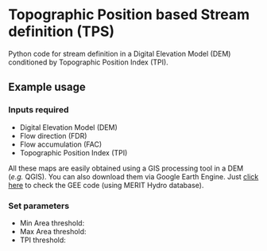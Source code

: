 # Topographic Position based Stream definition (TPS)
Python code for stream definition in a Digital Elevation Model (DEM) conditioned by Topographic Position Index (TPI).
## Example usage
### Inputs required
- Digital Elevation Model (DEM)
- Flow direction (FDR)
- Flow accumulation (FAC)
- Topographic Position Index (TPI)

All these maps are easily obtained using a GIS processing tool in a DEM (*e.g.* QGIS).
You can also download them via Google Earth Engine. Just [click here](https://code.earthengine.google.com/f38773265937b3f731020af260679492) to check the GEE code (using MERIT Hydro database).

### Set parameters
- Min Area threshold: 
- Max Area threshold:
- TPI threshold: 
